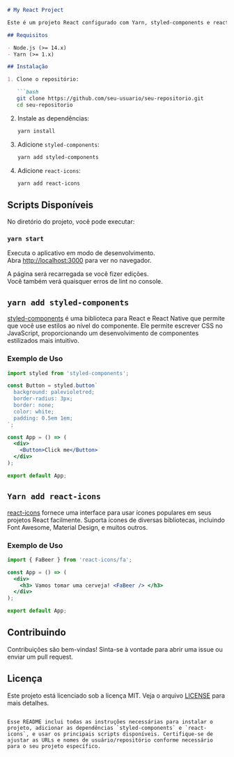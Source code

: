 ```markdown
# My React Project

Este é um projeto React configurado com Yarn, styled-components e react-icons.

## Requisitos

- Node.js (>= 14.x)
- Yarn (>= 1.x)

## Instalação

1. Clone o repositório:

   ```bash
   git clone https://github.com/seu-usuario/seu-repositorio.git
   cd seu-repositorio
   ```

2. Instale as dependências:

   ```bash
   yarn install
   ```

3. Adicione `styled-components`:

   ```bash
   yarn add styled-components
   ```

4. Adicione `react-icons`:

   ```bash
   yarn add react-icons
   ```

## Scripts Disponíveis

No diretório do projeto, você pode executar:

### `yarn start`

Executa o aplicativo em modo de desenvolvimento.\
Abra [http://localhost:3000](http://localhost:3000) para ver no navegador.

A página será recarregada se você fizer edições.\
Você também verá quaisquer erros de lint no console.

## `yarn add styled-components`

[styled-components](https://styled-components.com/) é uma biblioteca para React e React Native que permite que você use estilos ao nível do componente. Ele permite escrever CSS no JavaScript, proporcionando um desenvolvimento de componentes estilizados mais intuitivo.

### Exemplo de Uso

```jsx
import styled from 'styled-components';

const Button = styled.button`
  background: palevioletred;
  border-radius: 3px;
  border: none;
  color: white;
  padding: 0.5em 1em;
`;

const App = () => (
  <div>
    <Button>Click me</Button>
  </div>
);

export default App;
```

## `Yarn add react-icons`

[react-icons](https://react-icons.github.io/react-icons/) fornece uma interface para usar ícones populares em seus projetos React facilmente. Suporta ícones de diversas bibliotecas, incluindo Font Awesome, Material Design, e muitos outros.

### Exemplo de Uso

```jsx
import { FaBeer } from 'react-icons/fa';

const App = () => (
  <div>
    <h3> Vamos tomar uma cerveja! <FaBeer /> </h3>
  </div>
);

export default App;
```

## Contribuindo

Contribuições são bem-vindas! Sinta-se à vontade para abrir uma issue ou enviar um pull request.

## Licença

Este projeto está licenciado sob a licença MIT. Veja o arquivo [LICENSE](LICENSE) para mais detalhes.
```

Esse README inclui todas as instruções necessárias para instalar o projeto, adicionar as dependências `styled-components` e `react-icons`, e usar os principais scripts disponíveis. Certifique-se de ajustar as URLs e nomes de usuário/repositório conforme necessário para o seu projeto específico.